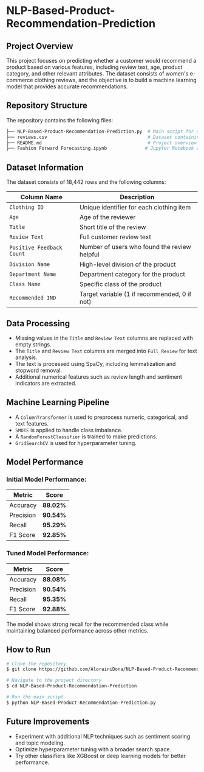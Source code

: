 # NLP-Based-Product-Recommendation-Prediction
## Project Overview

This project focuses on predicting whether a customer would recommend a product based on various features, including review text, age, product category, and other relevant attributes. The dataset consists of women's e-commerce clothing reviews, and the objective is to build a machine learning model that provides accurate recommendations.

## Repository Structure

The repository contains the following files:

```bash
├── NLP-Based-Product-Recommendation-Prediction.py  # Main script for data processing & model training
├── reviews.csv                                     # Dataset containing clothing reviews
├── README.md                                       # Project overview and repository structure
├── Fashion Forward Forecasting.ipynb              # Jupyter Notebook with step-by-step analysis
```

## Dataset Information

The dataset consists of 18,442 rows and the following columns:

| Column Name               | Description |
|---------------------------|-------------|
| `Clothing ID`             | Unique identifier for each clothing item |
| `Age`                     | Age of the reviewer |
| `Title`                   | Short title of the review |
| `Review Text`             | Full customer review text |
| `Positive Feedback Count`  | Number of users who found the review helpful |
| `Division Name`           | High-level division of the product |
| `Department Name`         | Department category for the product |
| `Class Name`              | Specific class of the product |
| `Recommended IND`         | Target variable (1 if recommended, 0 if not) |

## Data Processing

- Missing values in the `Title` and `Review Text` columns are replaced with empty strings.
- The `Title` and `Review Text` columns are merged into `Full_Review` for text analysis.
- The text is processed using SpaCy, including lemmatization and stopword removal.
- Additional numerical features such as review length and sentiment indicators are extracted.

## Machine Learning Pipeline

- A `ColumnTransformer` is used to preprocess numeric, categorical, and text features.
- `SMOTE` is applied to handle class imbalance.
- A `RandomForestClassifier` is trained to make predictions.
- `GridSearchCV` is used for hyperparameter tuning.

## Model Performance

### Initial Model Performance:

| Metric        | Score  |
|--------------|--------|
| Accuracy     | **88.02%** |
| Precision    | **90.54%** |
| Recall       | **95.29%** |
| F1 Score     | **92.85%** |

### Tuned Model Performance:

| Metric        | Score  |
|--------------|--------|
| Accuracy     | **88.08%** |
| Precision    | **90.54%** |
| Recall       | **95.35%** |
| F1 Score     | **92.88%** |

The model shows strong recall for the recommended class while maintaining balanced performance across other metrics.

## How to Run

```bash
# Clone the repository
$ git clone https://github.com/AlorainiDona/NLP-Based-Product-Recommendation-Prediction.git

# Navigate to the project directory
$ cd NLP-Based-Product-Recommendation-Prediction

# Run the main script
$ python NLP-Based-Product-Recommendation-Prediction.py
```

## Future Improvements

- Experiment with additional NLP techniques such as sentiment scoring and topic modeling.
- Optimize hyperparameter tuning with a broader search space.
- Try other classifiers like XGBoost or deep learning models for better performance.
